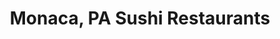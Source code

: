---
layout: city
title: Monaca, PA Sushi Restaurants
permalink: /pennsylvania/monaca/
stateAbbr: PA
stateName: Pennsylvania
cityName: Monaca

---